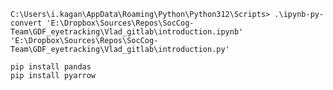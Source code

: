 	C:\Users\i.kagan\AppData\Roaming\Python\Python312\Scripts> .\ipynb-py-convert 'E:\Dropbox\Sources\Repos\SocCog-Team\GDF_eyetracking\Vlad_gitlab\introduction.ipynb' 'E:\Dropbox\Sources\Repos\SocCog-Team\GDF_eyetracking\Vlad_gitlab\introduction.py'

	pip install pandas
	pip install pyarrow